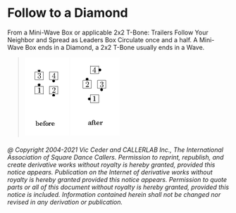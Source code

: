
# Follow to a Diamond

From a Mini-Wave Box or applicable 2x2 T-Bone: Trailers Follow
Your Neighbor and Spread as Leaders Box Circulate once and a half. A
Mini-Wave Box ends in a Diamond, a 2x2 T-Bone usually ends in a Wave.


> 
> ![alt](follow_to_a_diamond-1.png)
> ![alt](follow_to_a_diamond-2.png)
> 
###### @ Copyright 2004-2021 Vic Ceder and CALLERLAB Inc., The International Association of Square Dance Callers. Permission to reprint, republish, and create derivative works without royalty is hereby granted, provided this notice appears. Publication on the Internet of derivative works without royalty is hereby granted provided this notice appears. Permission to quote parts or all of this document without royalty is hereby granted, provided this notice is included. Information contained herein shall not be changed nor revised in any derivation or publication.
